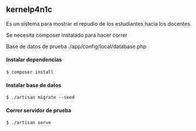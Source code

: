 ## kernelp4n1c

Es un sistema para mostrar el repudio de los estudiantes hacia los docentes

Se necesita composer instalado para hacer correr

Base de datos de prueba ./app/config/local/database.php

#### Instalar dependencias
```
$ composer install
```
####

#### Instalar base de datos
```
$ ./artisan migrate --seed
```
####

#### Correr servidor de prueba
```
$ ./artisan serve
```
####
